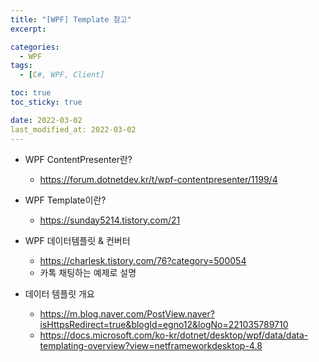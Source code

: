 ```yaml
---
title: "[WPF] Template 참고"
excerpt:

categories:
  - WPF
tags:
  - [C#, WPF, Client]

toc: true
toc_sticky: true

date: 2022-03-02
last_modified_at: 2022-03-02
---
```



- WPF ContentPresenter란?
  - https://forum.dotnetdev.kr/t/wpf-contentpresenter/1199/4

- WPF Template이란?
  - https://sunday5214.tistory.com/21

- WPF 데이터템플릿 & 컨버터
  - https://charlesk.tistory.com/76?category=500054
  - 카톡 채팅하는 예제로 설명

- 데이터 템플릿 개요
  - https://m.blog.naver.com/PostView.naver?isHttpsRedirect=true&blogId=egno12&logNo=221035789710
  - https://docs.microsoft.com/ko-kr/dotnet/desktop/wpf/data/data-templating-overview?view=netframeworkdesktop-4.8